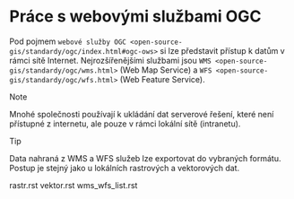 # Práce s webovými službami OGC

Pod pojmem `webové služby OGC
<open-source-gis/standardy/ogc/index.html#ogc-ows>` si lze představit
přístup k datům v rámci sítě Internet. Nejrozšířenějšími službami jsou
`WMS <open-source-gis/standardy/ogc/wms.html>` (Web Map Service) a
`WFS <open-source-gis/standardy/ogc/wfs.html>` (Web Feature Service).

> [!NOTE]
> Mnohé společnosti používají k ukládání dat serverové řešení, které
> není přístupné z internetu, ale pouze v rámci lokální sítě
> (intranetu).

> [!TIP]
> Data nahraná z WMS a WFS služeb lze exportovat do vybraných formátu.
> Postup je stejný jako u lokálních rastrových a vektorových dat.

<div class="toctree" maxdepth="2">

rastr.rst vektor.rst wms_wfs_list.rst

</div>
